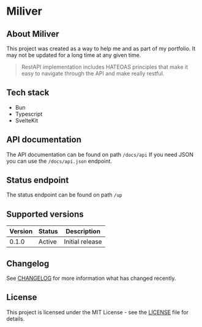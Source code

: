 # Miliver

## About Miliver

This project was created as a way to help me and as part of my portfolio. It may not be updated for a long time at any
given time.

> RestAPI implementation includes HATEOAS principles that make it easy to navigate through the API and make really
> restful.

## Tech stack

- Bun
- Typescript
- SvelteKit

## API documentation

The API documentation can be found on path `/docs/api`
If you need JSON you can use the `/docs/api.json` endpoint.

## Status endpoint

The status endpoint can be found on path `/up`

## Supported versions

| Version | Status | Description     |
|---------|--------|-----------------|
| 0.1.0   | Active | Initial release |

## Changelog

See [CHANGELOG](CHANGELOG.md) for more information what has changed recently.

## License

This project is licensed under the MIT License - see the [LICENSE](LICENSE) file for details.

